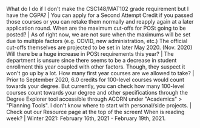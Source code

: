 What do I do if I don't make the CSC148/MAT102 grade requirement but I have the CGPA? | You can apply for a Second Attempt Credit if you passed those courses or you can retake them normally and reapply again at a later application round.
When are the maximum cut-offs for POSt going to be posted? | As of right now, we are not sure when the maximums will be set due to multiple factors (e.g. COVID, new administration, etc.) The official cut-offs themselves are projected to be set in later May 2020. (Nov. 2020)
Will there be a huge increase in POSt requirements this year? | The department is unsure since there seems to be a decrease in student enrollment this year coupled with other factors. Though, they suspect it won't go up by a lot.
How many first year courses are we allowed to take? | Prior to September 2020, 6.0 credits for 100-level courses would count towards your degree. But currently, you can check how many 100-level courses count towards your degree and other specifications through the Degree Explorer tool accessible through ACORN under "Academics" > "Planning Tools".
I don't know where to start with personal/side projects. | Check out our Resource page at the top of the screen!
When is reading week? | Winter 2021: February 16th, 2021 - February 19th, 2021.
